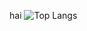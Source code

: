 hai 
![Top Langs](https://github-readme-stats.vercel.app/api/top-langs/?username=haldies\&layout=compact)
